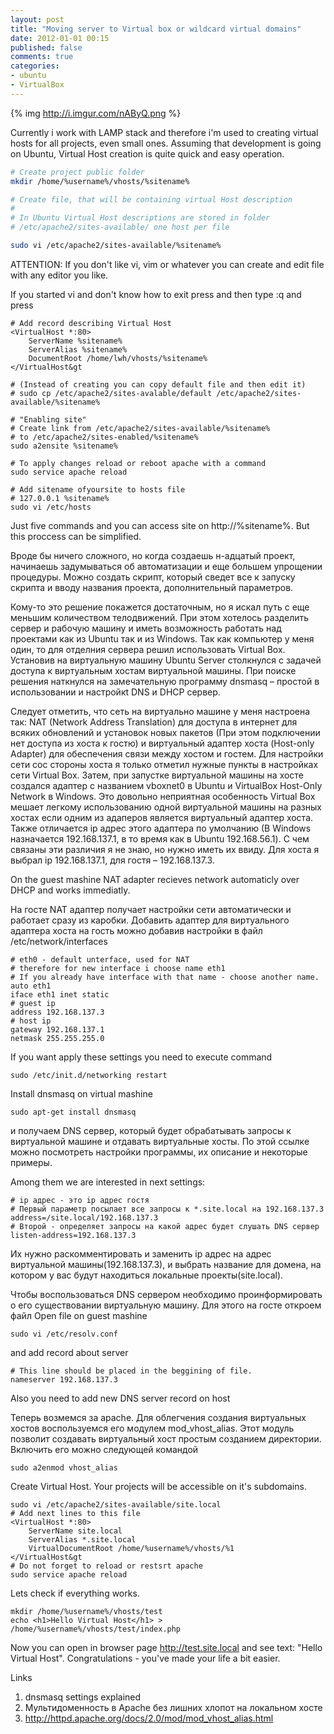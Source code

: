 ```yaml
---
layout: post
title: "Moving server to Virtual box or wildcard virtual domains"
date: 2012-01-01 00:15
published: false
comments: true
categories:
- ubuntu
- VirtualBox
---
```

{% img http://i.imgur.com/nAByQ.png %}

Currently i work with LAMP stack and therefore i'm used to creating virtual hosts for all projects, even small ones.
Assuming that development is going on Ubuntu, Virtual Host creation is quite quick and easy operation.
<!-- more -->
``` bash
# Create project public folder
mkdir /home/%username%/vhosts/%sitename%

# Create file, that will be containing virtual Host description
#
# In Ubuntu Virtual Host descriptions are stored in folder
# /etc/apache2/sites-available/ one host per file

sudo vi /etc/apache2/sites-available/%sitename%
```
ATTENTION:
If you don't like vi, vim or whatever
you can create and edit file with any editor you like.

If you started vi and don't know how to exit press <Esc> and then type :q and press <Enter>
```
# Add record describing Virtual Host
<VirtualHost *:80>
    ServerName %sitename%
    ServerAlias %sitename%
    DocumentRoot /home/lwh/vhosts/%sitename%
</VirtualHost&gt

# (Instead of creating you can copy default file and then edit it)
# sudo cp /etc/apache2/sites-avalable/default /etc/apache2/sites-available/%sitename%

# "Enabling site"
# Create link from /etc/apache2/sites-available/%sitename%
# to /etc/apache2/sites-enabled/%sitename%
sudo a2ensite %sitename%

# To apply changes reload or reboot apache with a command
sudo service apache reload

# Add sitename ofyoursite to hosts file
# 127.0.0.1 %sitename%
sudo vi /etc/hosts
```
Just five commands and you can access site on http://%sitename%.
But this proccess can be simplified.

Вроде бы ничего сложного, но когда создаешь н-адцатый проект, начинаешь задумываться об автоматизации и еще большем
упрощении процедуры. Можно создать скрипт, который сведет все к запуску скрипта и вводу названия проекта,
дополнительный параметров.

Кому-то это решение покажется достаточным, но я искал путь с еще меньшим количеством телодвижений.
При этом хотелось разделить сервер и рабочую машину и иметь возможность работать над проектами как из Ubuntu так и из Windows.
Так как компьютер у меня один, то для отделния сервера решил использовать Virtual Box.
Установив на виртуальную машину Ubuntu Server столкнулся с задачей доступа к виртуальным хостам виртуальной машины.
При поиске решения наткнулся на замечательную программу dnsmasq – простой в использовании и настройкt DNS и DHCP сервер.

Следует отметить, что сеть на виртуально машине у меня настроена так: NAT (Network Address Translation) для
доступа в интернет для всяких обновлений и установок новых пакетов (При этом подключении нет доступа из хоста к гостю)
и виртуальный адаптер хоста (Host-only Adapter) для обеспечения связи между хостом и гостем.
Для настройки сети сос стороны хоста я только отметил нужные пункты в настройках сети Virtual Box.
Затем, при запустке виртуальной машины на хосте создался адаптер с названием vboxnet0 в Ubuntu и
VirtualBox Host-Only Network в Windows. Это довольно неприятная особенность Virtual Box мешает легкому
использованию одной виртуальной машины на разных хостах если одним из адаперов является виртуальный адаптер хоста.
Также отличается ip адрес этого адаптера по умолчанию (В Windows назначается 192.168.137.1, в то время как в Ubuntu 192.168.56.1).
С чем связаны эти различия я не знаю, но нужно иметь их ввиду.
Для хоста я выбрал ip 192.168.137.1, для гостя – 192.168.137.3.

On the guest mashine NAT adapter recieves network automaticly over DHCP and works immediatly.

На госте NAT адаптер получает настройки сети автоматически и работает сразу из каробки.
Добавить адаптер для виртуального адаптера хоста на гость можно добавив настройки в файл /etc/network/interfaces
```
# eth0 - default unterface, used for NAT
# therefore for new interface i choose name eth1
# If you already have interface with that name - choose another name.
auto eth1
iface eth1 inet static
# guest ip
address 192.168.137.3
# host ip
gateway 192.168.137.1
netmask 255.255.255.0
```
If you want apply these settings you need to execute command
```
sudo /etc/init.d/networking restart
```
Install dnsmasq on virtual mashine
```
sudo apt-get install dnsmasq
```
и получаем DNS сервер, который будет обрабатывать запросы к виртуальной машине и отдавать виртуальные хосты.
По этой ссылке можно посмотреть настройки программы, их описание и некоторые примеры.

Among them we are interested in next settings:
```
# ip адрес - это ip адрес гостя
# Первый параметр посылает все запросы к *.site.local на 192.168.137.3
address=/site.local/192.168.137.3
# Второй - определяет запросы на какой адрес будет слушать DNS сервер
listen-address=192.168.137.3
```
Их нужно раскомментировать и заменить ip адрес на адрес виртуальной машины(192.168.137.3), и выбрать название для домена,
на котором у вас будут находиться локальные проекты(site.local).

Чтобы воспользоваться DNS сервером необходимо проинформировать о его существовании виртуальную машину.
Для этого на госте откроем файл
Open file on guest mashine
```
sudo vi /etc/resolv.conf
```
and add record about server
```
# This line should be placed in the beggining of file.
nameserver 192.168.137.3
```
Also you need to add new DNS server record on host


Теперь возмемся за apache. Для облегчения создания виртуальных хостов воспользуемся его модулем mod_vhost_alias.
Этот модуль позволит создавать виртуальный хост простым созданием директории. Включить его можно следующей командой
```
sudo a2enmod vhost_alias
```
Create Virtual Host. Your projects will be accessible on it's subdomains.
```
sudo vi /etc/apache2/sites-available/site.local
# Add next lines to this file
<VirtualHost *:80>
    ServerName site.local
    ServerAlias *.site.local
    VirtualDocumentRoot /home/%username%/vhosts/%1
</VirtualHost&gt
# Do not forget to reload or restsrt apache
sudo service apache reload
```
Lets check if everything works.
```
mkdir /home/%username%/vhosts/test
echo <h1>Hello Virtual Host</h1> > /home/%username%/vhosts/test/index.php
```
Now you can open in browser page http://test.site.local and see text: "Hello Virtual Host".
Congratulations - you've made your life a bit easier.

Links

1. dnsmasq settings explained
2. Мультидоменность в Apache без лишних хлопот на локальном хосте
3. http://httpd.apache.org/docs/2.0/mod/mod_vhost_alias.html
